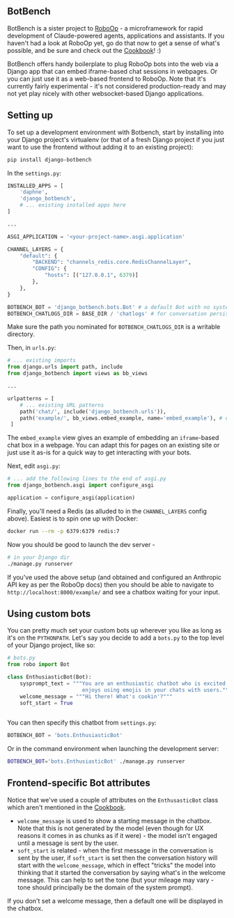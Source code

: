 
## BotBench

BotBench is a sister project to [RoboOp](https://github.com/ajrowr/RoboOp) - a microframework for rapid development of Claude-powered agents, applications and assistants. If you haven't had a look at RoboOp yet, go do that now to get a sense of what's possible, and be sure and check out the [Cookbook](https://github.com/ajrowr/RoboOp/blob/master/docs/cookbook.md)! :)

BotBench offers handy boilerplate to plug RoboOp bots into the web via a Django app that can embed iframe-based chat sessions in webpages. Or you can just use it as a web-based frontend to RoboOp. Note that it's currently fairly experimental - it's not considered production-ready and may not yet play nicely with other websocket-based Django applications.

## Setting up

To set up a development environment with Botbench, start by installing into your Django project's virtualenv (or that of a fresh Django project if you just want to use the frontend without adding it to an existing project):

```sh
pip install django-botbench
```

In the `settings.py`:

```python
INSTALLED_APPS = [
    'daphne',
    'django_botbench',
    # ... existing installed apps here
]

...

ASGI_APPLICATION = '<your-project-name>.asgi.application'

CHANNEL_LAYERS = {
    "default": {
        "BACKEND": "channels_redis.core.RedisChannelLayer",
        "CONFIG": {
            "hosts": [("127.0.0.1", 6379)]
        },
    },
}

BOTBENCH_BOT = 'django_botbench.bots.Bot' # a default Bot with no system prompt for quick start
BOTBENCH_CHATLOGS_DIR = BASE_DIR / 'chatlogs' # for conversation persistence
```

Make sure the path you nominated for `BOTBENCH_CHATLOGS_DIR` is a writable directory.

Then, in `urls.py`:

```python
# ... existing imports
from django.urls import path, include
from django_botbench import views as bb_views

...

urlpatterns = [
    # ... existing URL patterns
    path('chat/', include('django_botbench.urls')),
    path('example/', bb_views.embed_example, name='embed_example'), # optional, see explanation below
 ]
```

The `embed_example` view gives an example of embedding an `iframe`-based chat box in a webpage. You can adapt this for pages on an existing site or just use it as-is for a quick way to get interacting with your bots.

Next, edit `asgi.py`:

```python
# ... add the following lines to the end of asgi.py
from django_botbench.asgi import configure_asgi

application = configure_asgi(application)
```

Finally, you'll need a Redis (as alluded to in the `CHANNEL_LAYERS` config above). Easiest is to spin one up with Docker:

```sh
docker run --rm -p 6379:6379 redis:7
```

Now you should be good to launch the dev server - 

```sh
# in your Django dir
./manage.py runserver
```

If you've used the above setup (and obtained and configured an Anthropic API key as per the RoboOp docs) then you should be able to navigate to `http://localhost:8000/example/` and see a chatbox waiting for your input.

## Using custom bots

You can pretty much set your custom bots up wherever you like as long as it's on the `PYTHONPATH`. Let's say you decide to add a `bots.py` to the top level of your Django project, like so:

```python
# bots.py
from robo import Bot

class EnthusiasticBot(Bot):
    sysprompt_text = """You are an enthusiastic chatbot who is excited about everything and really 
                        enjoys using emojis in your chats with users."""
    welcome_message = """Hi there! What's cookin'?"""
    soft_start = True
    
```

You can then specify this chatbot from `settings.py`:
```python
BOTBENCH_BOT = 'bots.EnthusiasticBot'
```

Or in the command environment when launching the development server:
```sh
BOTBENCH_BOT='bots.EnthusiasticBot' ./manage.py runserver
```

## Frontend-specific Bot attributes

Notice that we've used a couple of attributes on the `EnthusasticBot` class which aren't mentioned in the [Cookbook](https://github.com/ajrowr/RoboOp/blob/master/docs/cookbook.md).

* `welcome_message` is used to show a starting message in the chatbox. Note that this is not generated by the model (even though for UX reasons it comes in as chunks as if it were) - the model isn't engaged until a message is sent by the user.
* `soft_start` is related - when the first message in the conversation is sent by the user, if `soft_start` is set then the conversation history will start with the `welcome_message`, which in effect "tricks" the model into thinking that it started the conversation by saying what's in the welcome message. This can help to set the tone (but your mileage may vary - tone should principally be the domain of the system prompt). 

If you don't set a welcome message, then a default one will be displayed in the chatbox.

